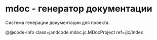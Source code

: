 
mdoc - генератор документации
=============================

Система генерации документации для проекта.

@@code-info
    class=jandcode.mdoc.jc.MDocProject
    ref=/jc/index
    
    
